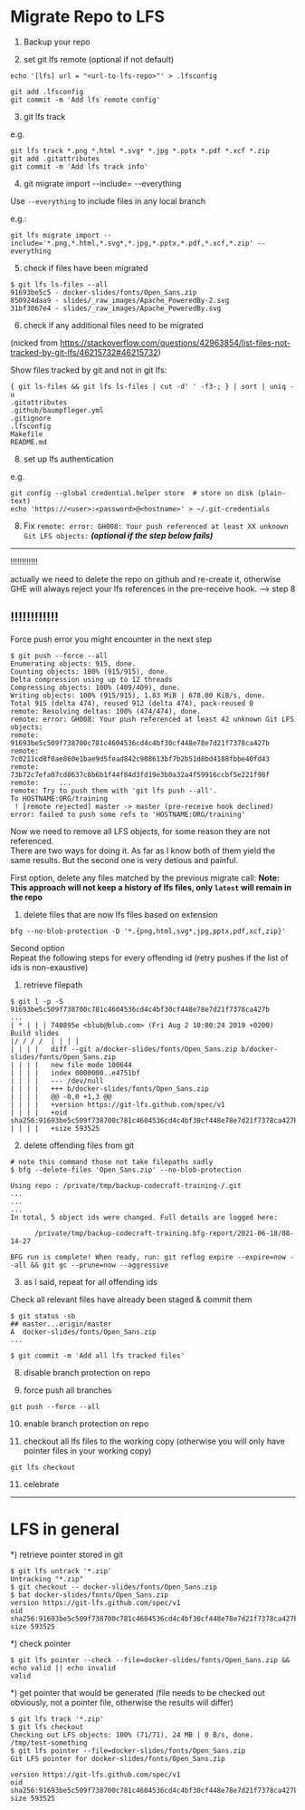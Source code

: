 # Migrate Repo to LFS

1) Backup your repo

2) set git lfs remote (optional if not default)

```
echo '[lfs] url = "<url-to-lfs-repo>"' > .lfsconfig

git add .lfsconfig
git commit -m 'Add lfs remote config'
```


3) git lfs track <files>

e.g.
```
git lfs track *.png *.html *.svg* *.jpg *.pptx *.pdf *.xcf *.zip
git add .gitattributes
git commit -m 'Add lfs track info'
```

4) git migrate import --include=<files> --everything

Use `--everything` to include files in any local branch

e.g.:

```
git lfs migrate import --include='*.png,*.html,*.svg*,*.jpg,*.pptx,*.pdf,*.xcf,*.zip' --everything
```

5) check if files have been migrated

```
$ git lfs ls-files --all
91693be5c5 - docker-slides/fonts/Open_Sans.zip
850924daa9 - slides/_raw_images/Apache_PoweredBy-2.svg
31bf3067e4 - slides/_raw_images/Apache_PoweredBy.svg
```

6) check if any additional files need to be migrated

(nicked from https://stackoverflow.com/questions/42963854/list-files-not-tracked-by-git-lfs/46215732#46215732)

Show files tracked by git and not in git lfs:

```
{ git ls-files && git lfs ls-files | cut -d' ' -f3-; } | sort | uniq -u
.gitattributes
.github/baumpfleger.yml
.gitignore
.lfsconfig
Makefile
README.md
```


8) set up lfs authentication

e.g. 

```
git config --global credential.helper store  # store on disk (plain-text)
echo 'https://<user>:<password>@<hostname>' > ~/.git-credentials
```


8) Fix `remote: error: GH008: Your push referenced at least XX unknown Git LFS objects:`
***(optional if the step below fails)***


------------
!!!!!!!!!!!!

actually we need to delete the repo on github and re-create it, otherwise GHE will always reject your lfs references in the pre-receive hook. --> step 8

!!!!!!!!!!!!
--------------

Force push error you might encounter in the next step
```
$ git push --force --all
Enumerating objects: 915, done.
Counting objects: 100% (915/915), done.
Delta compression using up to 12 threads
Compressing objects: 100% (409/409), done.
Writing objects: 100% (915/915), 1.83 MiB | 678.00 KiB/s, done.
Total 915 (delta 474), reused 912 (delta 474), pack-reused 0
remote: Resolving deltas: 100% (474/474), done.
remote: error: GH008: Your push referenced at least 42 unknown Git LFS objects:
remote:     91693be5c509f738700c781c4604536cd4c4bf30cf448e78e7d21f7378ca427b
remote:     7c0211cd8f0ae860e1bae9d5fead842c908613bf7b2b51d8bd4188fbbe40fd43
remote:     73b72c7efa07cd8637c8b6b1f44f84d3fd19e3b0a32a4f59916ccbf5e221f98f
remote:     ...
remote: Try to push them with 'git lfs push --all'.
To HOSTNAME:ORG/training
 ! [remote rejected] master -> master (pre-receive hook declined)
error: failed to push some refs to 'HOSTNAME:ORG/training'
```

Now we need to remove all LFS objects, for some reason they are not referenced.  
There are two ways for doing it. As far as I know both of them yield the same results. But the second one is very detious and painful.

First option, delete any files matched by the previous migrate call:
  **Note: This approach will not keep a history of lfs files, only `latest` will remain in the repo**

  1) delete files that are now lfs files based on extension
  ```
  bfg --no-blob-protection -D '*.{png,html,svg*,jpg,pptx,pdf,xcf,zip}'
  ```

Second option  
Repeat the following steps for every offending id (retry pushes if the list of ids is non-exaustive)
  1) retrieve filepath
  ```
  $ git l -p -S 91693be5c509f738700c781c4604536cd4c4bf30cf448e78e7d21f7378ca427b
  ...
  | * | | | 740895e <blub@blub.com> (Fri Aug 2 10:00:24 2019 +0200) Build slides
  |/ / / /  | | | |
  | | | |   diff --git a/docker-slides/fonts/Open_Sans.zip b/docker-slides/fonts/Open_Sans.zip
  | | | |   new file mode 100644
  | | | |   index 0000000..e4751bf
  | | | |   --- /dev/null
  | | | |   +++ b/docker-slides/fonts/Open_Sans.zip
  | | | |   @@ -0,0 +1,3 @@
  | | | |   +version https://git-lfs.github.com/spec/v1
  | | | |   +oid sha256:91693be5c509f738700c781c4604536cd4c4bf30cf448e78e7d21f7378ca427b
  | | | |   +size 593525

  ```
  
  2) delete offending files from git

  ```
  # note this command those not take filepaths sadly
  $ bfg --delete-files 'Open_Sans.zip' --no-blob-protection
  
  Using repo : /private/tmp/backup-codecraft-training-/.git
  ...
  ...
  ...
  In total, 5 object ids were changed. Full details are logged here:

        /private/tmp/backup-codecraft-training.bfg-report/2021-06-18/08-14-27

BFG run is complete! When ready, run: git reflog expire --expire=now --all && git gc --prune=now --aggressive
  ```

  3) as I said, repeat for all offending ids


Check all relevant files have already been staged &
commit them

```
$ git status -sb
## master...origin/master
A  docker-slides/fonts/Open_Sans.zip
...

$ git commit -m 'Add all lfs tracked files'
```

8) disable branch protection on repo

9) force push all branches

```
git push --force --all

```

10) enable branch protection on repo


7) checkout all lfs files to the working copy (otherwise you will only have pointer files in your working copy)

```
git lfs checkout
```

11) celebrate

----------

# LFS in general

*) retrieve pointer stored in git

```
$ git lfs untrack '*.zip'
Untracking "*.zip"
$ git checkout -- docker-slides/fonts/Open_Sans.zip
$ bat docker-slides/fonts/Open_Sans.zip
version https://git-lfs.github.com/spec/v1
oid sha256:91693be5c509f738700c781c4604536cd4c4bf30cf448e78e7d21f7378ca427b
size 593525
```

*) check pointer

```
$ git lfs pointer --check --file=docker-slides/fonts/Open_Sans.zip && echo valid || echo invalid
valid
```

*) get pointer that would be generated (file needs to be checked out obviously, not a pointer file, otherwise the results will differ)

```
$ git lfs track '*.zip'
$ git lfs checkout
Checking out LFS objects: 100% (71/71), 24 MB | 0 B/s, done.
/tmp/test-something
$ git lfs pointer --file=docker-slides/fonts/Open_Sans.zip
Git LFS pointer for docker-slides/fonts/Open_Sans.zip

version https://git-lfs.github.com/spec/v1
oid sha256:91693be5c509f738700c781c4604536cd4c4bf30cf448e78e7d21f7378ca427b
size 593525
```

